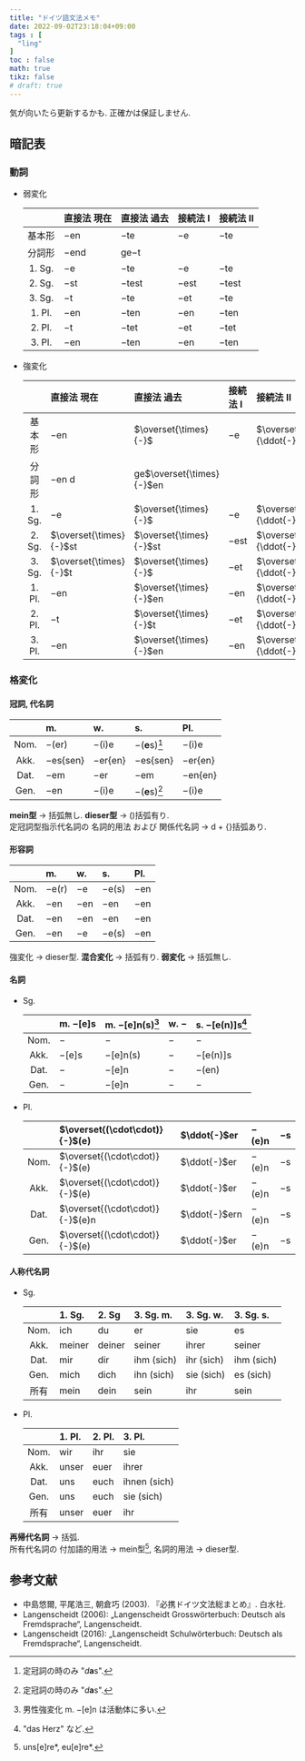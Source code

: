 ```yaml
---
title: "ドイツ語文法メモ"
date: 2022-09-02T23:18:04+09:00
tags : [
  "ling"
]
toc : false
math: true
tikz: false
# draft: true
---
```


気が向いたら更新するかも.
正確かは保証しません.

## 暗記表

### 動詞

- 弱変化

  | | 直接法 現在 | 直接法 過去 | 接続法 I | 接続法 II |
  | :-: | :-- | :-- | :-- | :-- |
  | 基本形 | $-$en | $-$te | $-$e | $-$te |
  | 分詞形 | $-$end | ge$-$t | | |
  | 1. Sg. | $-$e | $-$te | $-$e | $-$te |
  | 2. Sg. | $-$st | $-$test | $-$est | $-$test |
  | 3. Sg. | $-$t | $-$te | $-$et | $-$te |
  | 1. Pl. | $-$en | $-$ten | $-$en | $-$ten |
  | 2. Pl. | $-$t | $-$tet | $-$et | $-$tet |
  | 3. Pl. | $-$en | $-$ten | $-$en | $-$ten |

- 強変化

  | | 直接法 現在 | 直接法 過去 | 接続法 I | 接続法 II |
  | :-: | :-- | :-- | :-- | :-- |
  | 基本形 | $-$en | $\overset{\times}{-}$ | $-$e | $\overset{\times}{\ddot{-}}$te |
  | 分詞形 | $-$en d | ge$\overset{\times}{-}$en | | |
  | 1. Sg. | $-$e | $\overset{\times}{-}$ | $-$e | $\overset{\times}{\ddot{-}}$te |
  | 2. Sg. | $\overset{\times}{-}$st | $\overset{\times}{-}$st | $-$est | $\overset{\times}{\ddot{-}}$te st |
  | 3. Sg. | $\overset{\times}{-}$t | $\overset{\times}{-}$ | $-$et | $\overset{\times}{\ddot{-}}$te |
  | 1. Pl. | $-$en | $\overset{\times}{-}$en | $-$en | $\overset{\times}{\ddot{-}}$te n |
  | 2. Pl. | $-$t | $\overset{\times}{-}$t | $-$et | $\overset{\times}{\ddot{-}}$te t |
  | 3. Pl. | $-$en | $\overset{\times}{-}$en | $-$en | $\overset{\times}{\ddot{-}}$te n |

### 格変化

#### 冠詞, 代名詞

| | m. | w. | s. | Pl. |
| :-: | :-- | :-- | :-- | :-- |
| Nom. | $-$(er) | $-$(i)e | $-$(**e**s)[^das] | $-$(i)e |
| Akk. | $-$es{sen} | $-$er{en} | $-$es{sen} | $-$er{en} |
| Dat. | $-$em | $-$er | $-$em | $-$en{en} |
| Gen. | $-$en | $-$(i)e | $-$(**e**s)[^das] | $-$(i)e |

**mein型** → 括弧無し.
**dieser型** → ()括弧有り.  
定冠詞型指示代名詞の 名詞的用法 および 関係代名詞 → d + {}括弧あり.

[^das]: 定冠詞の時のみ "*d***a**s".

#### 形容詞

| | m. | w. | s. | Pl. |
| :-: | :-- | :-- | :-- | :-- |
| Nom. | $-$e(r) | $-$e | $-$e(s) | $-$en |
| Akk. | $-$en | $-$en | $-$en | $-$en |
| Dat. | $-$en | $-$en | $-$en | $-$en |
| Gen. | $-$en | $-$e | $-$e(s) | $-$en |

強変化 → dieser型.
**混合変化** → 括弧有り.
**弱変化** → 括弧無し.

#### 名詞

- Sg.

  | | m. $-$[e]s | m. $-$[e]n(s)[^men] | w. $-$ | s. $-$[e(n)]s[^sens] |
  | :-: | :-- | :-- | :-- | :-- |
  | Nom. | $-$ | $-$ | $-$ | $-$ |
  | Akk. | $-$[e]s | $-$[e]n(s) | $-$ | $-$[e(n)]s |
  | Dat. | $-$ | $-$[e]n | $-$ | $-$(en) |
  | Gen. | $-$ | $-$[e]n | $-$ | $-$ |

[^men]: 男性強変化 m. $-$[e]n は活動体に多い.
[^sens]: "das Herz" など.

- Pl.

  | | $\overset{(\cdot\cdot)}{-}$(e) | $\ddot{-}$er | $-$(e)n | $-$s |
  | :-: | :-- | :-- | :-- | :-- |
  | Nom. | $\overset{(\cdot\cdot)}{-}$(e) | $\ddot{-}$er | $-$(e)n | $-$s |
  | Akk. | $\overset{(\cdot\cdot)}{-}$(e) | $\ddot{-}$er | $-$(e)n | $-$s |
  | Dat. | $\overset{(\cdot\cdot)}{-}$(e)n | $\ddot{-}$ern | $-$(e)n | $-$s |
  | Gen. | $\overset{(\cdot\cdot)}{-}$(e) | $\ddot{-}$er | $-$(e)n | $-$s |

#### 人称代名詞

- Sg.

  | | 1. Sg. | 2. Sg | 3. Sg. m. | 3. Sg. w. | 3. Sg. s. |
  | :-: | :-- | :-- | :-- | :-- | :-- |
  | Nom. | ich | du | er | sie | es |
  | Akk. | meiner | deiner | seiner | ihrer | seiner |
  | Dat. | mir | dir | ihm (sich) | ihr (sich) | ihm (sich) |
  | Gen. | mich | dich | ihn (sich) | sie (sich) | es (sich) |
  | 所有 | mein | dein | sein | ihr | sein |

- Pl.

  | | 1. Pl. | 2. Pl. | 3. Pl. |
  | :-: | :-- | :-- | :-- |
  | Nom. | wir | ihr | sie |
  | Akk. | unser | euer | ihrer |
  | Dat. | uns | euch | ihnen (sich) |
  | Gen. | uns | euch | sie (sich) |
  | 所有 | unser | euer | ihr |

**再帰代名詞** → 括弧.  
所有代名詞の 付加語的用法 → mein型[^unsere*],
名詞的用法 → dieser型.

[^unsere*]: uns[e]re*, eu[e]re*.

## 参考文献

- 中島悠爾, 平尾浩三, 朝倉巧 (2003). 『必携ドイツ文法総まとめ』. 白水社.
- Langenscheidt (2006): „Langenscheidt Grosswörterbuch: Deutsch als Fremdsprache“, Langenscheidt.
- Langenscheidt (2016): „Langenscheidt Schulwörterbuch: Deutsch als Fremdsprache“, Langenscheidt.
